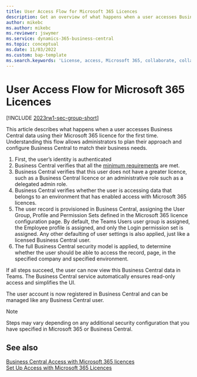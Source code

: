 ```yaml
---
title: User Access Flow for Microsoft 365 Licences
description: Get an overview of what happens when a user accesses Business Central data using their Microsoft 365 licence for the first time.
author: mikebc
ms.author: mikebc
ms.reviewer: jswymer
ms.service: dynamics-365-business-central
ms.topic: conceptual
ms.date: 11/03/2022
ms.custom: bap-template
ms.search.keywords: 'License, access, Microsoft 365, collaborate, collaboration, Teams, Microsoft Teams'
---
```

# User Access Flow for Microsoft 365 Licences

[!INCLUDE [2023rw1-sec-group-short](includes/2023rw1-sec-group-short.md)]

This article describes what happens when a user accesses Business Central data using their Microsoft 365 licence for the first time. Understanding this flow allows administrators to plan their approach and configure Business Central to match their business needs.

1. First, the user’s identity is authenticated 
2. Business Central verifies that all the [minimum requirements](admin-access-with-m365-license.md#minimum-requirements) are met.
3. Business Central verifies that this user does not have a greater licence, such as a Business Central licence or an administrative role such as a delegated admin role. 
4. Business Central verifies whether the user is accessing data that belongs to an environment that has enabled access with Microsoft 365 licences. 
5. The user record is provisioned in Business Central, assigning the User Group, Profile and Permission Sets defined in the Microsoft 365 licence configuration page. By default, the Teams Users user group is assigned, the Employee profile is assigned, and only the Login permission set is assigned. Any other defaulting of user settings is also applied, just like a licensed Business Central user. 
6. The full Business Central security model is applied, to determine whether the user should be able to access the record, page, in the specified company and specified environment. 

If all steps succeed, the user can now view this Business Central data in Teams. The Business Central service automatically ensures read-only access and simplifies the UI. 

The user account is now registered in Business Central and can be managed like any Business Central user.

> [!NOTE]
> Steps may vary depending on any additional security configuration that you have specified in Microsoft 365 or Business Central.

## See also 

[Business Central Access with Microsoft 365 licences](admin-access-with-m365-license.md#minimum-requirements)  
[Set Up Access with Microsoft 365 Licences](admin-access-with-m365-license-setup.md)  